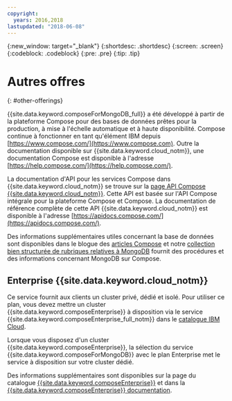 ```yaml
---
copyright:
  years: 2016,2018
lastupdated: "2018-06-08"
---
```


{:new_window: target="_blank"}
{:shortdesc: .shortdesc}
{:screen: .screen}
{:codeblock: .codeblock}
{:pre: .pre}
{:tip: .tip}

# Autres offres
{: #other-offerings}

{{site.data.keyword.composeForMongoDB_full}} a été développé à partir de la plateforme Compose pour des bases de données prêtes pour la production, à mise à l'échelle automatique et à haute disponibilité. Compose continue à fonctionner en tant qu'élément IBM depuis [https://www.compose.com/](https://www.compose.com). Outre la documentation disponible sur {{site.data.keyword.cloud_notm}}, une documentation Compose est disponible à l'adresse [https://help.compose.com/](https://help.compose.com/).

La documentation d'API pour les services Compose dans {{site.data.keyword.cloud_notm}} se trouve sur la [page API Compose {{site.data.keyword.cloud_notm}}](https://www.compose.com/articles/the-ibm-cloud-compose-api/). Cette API est basée sur l'API Compose intégrale pour la plateforme Compose et Compose. La documentation de référence complète de cette API {{site.data.keyword.cloud_notm}} est disponible à l'adresse [https://apidocs.compose.com/](https://apidocs.compose.com/).

Des informations supplémentaires utiles concernant la base de données sont disponibles dans le blogue des [articles Compose](https://www.compose.com/articles/) et notre [collection bien structurée de rubriques relatives à MongoDB](https://www.compose.com/articles/curated-collection-mongodb/) fournit des procédures et des informations concernant MongoDB sur Compose.

## Enterprise {{site.data.keyword.cloud_notm}}

Ce service fournit aux clients un cluster privé, dédié et isolé. Pour utiliser ce plan, vous devez mettre un cluster {{site.data.keyword.composeEnterprise}} à disposition via le service {{site.data.keyword.composeEnterprise_full_notm}} dans le [catalogue IBM Cloud](https://console.{DomainName}.net/catalog/).

Lorsque vous disposez d'un cluster {{site.data.keyword.composeEnterprise}}, la sélection du service {{site.data.keyword.composeForMongoDB}} avec le plan Enterprise met le service à disposition sur votre cluster dédié. 

Des informations supplémentaires sont disponibles sur la page du catalogue [{{site.data.keyword.composeEnterprise}}](https://console.{DomainName}/catalog/services/compose-enterprise) et dans la [{{site.data.keyword.composeEnterprise}} documentation](https://console.{DomainName}/docs/services/ComposeEnterprise/index.html).
